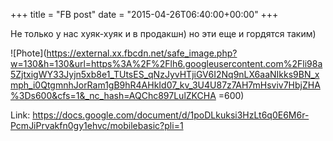 +++
title = "FB post"
date = "2015-04-26T06:40:00+00:00"
+++

Не только у нас хуяк-хуяк и в продакшн) но эти еще и гордятся таким)

![Phote](https://external.xx.fbcdn.net/safe_image.php?w=130&h=130&url=https%3A%2F%2Flh6.googleusercontent.com%2Fli98a5ZjtxigWY33Jyjn5xb8e1_TUtsES_qNzJyvHTjiGV6I2Nq9nLX6aaNIkks9BN_xmph_i0QtgmnhJorRam1gB9hR4AHkId07_kv_3U4U87z7AH7mHsviv7HbjZHA%3Ds600&cfs=1&_nc_hash=AQChc897LulZKCHA =600)


Link: https://docs.google.com/document/d/1poDLkuksi3HzLt6q0E6M6r-PcmJiPrvakfn0gy1ehvc/mobilebasic?pli=1
